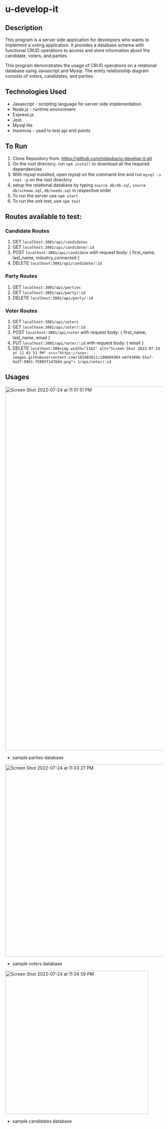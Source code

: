 # u-develop-it

## Description 
This program is a server side application for developers who wants to implement a voting application. It provides a database schema with functional CRUD operations to access and store information about the candidate, voters, and parties. 

This program demonstrates the usage of CRUD operations on a relational database using Javascript and Mysql. The entity relationship diagram consists of voters, candidates, and parties. 

## Technologies Used
- Javascript - scripting language for server side implementation
- Node.js - runtime environment
- Express.js
- Jest
- Mysql lite
- Insomnia - used to test api end points 

## To Run
1. Clone Repository from: https://github.com/robpduo/u-develop-it.git </br>
2. On the root directory, run `npm install` to download all the required dependencies
3. With mysql installed, open mysql on the command line and run `mysql -u root -p` on the root directory
4. setup the relational database by typing `source db/db.sql`, `source db/schema.sql`, `db/seeds.sql` in respective order
5. To run the server use `npm start`
6. To run the unit test, use `npm test`

## Routes available to test:
### Candidate Routes
1. GET `localhost:3001/api/candidates`
2. GET `localhost:3001/api/candidate/:id`
3. POST `localhost:3001/api/candidate` with request body: { first_name, last_name, industry_connected }
4. DELETE `localhost:3001/api/candidate/:id`

### Party Routes
1. GET `localhost:3001/api/parties`
2. GET `localhost:3001/api/party/:id`
3. DELETE `localhost:3001/api/party/:id`

### Voter Routes
1. GET `localhost:3001/api/voters`
2. GET `localhose:3001/api/voter/:id`
3. POST `localhost:3001/api/voter` with request body: { first_name, last_name, email }
4. PUT `localhost:3001/api/voter/:id` with request body: { email }
5. DELETE `localhost:300<img width="1162" alt="Screen Shot 2022-07-24 at 11 01 51 PM" src="https://user-images.githubusercontent.com/101683611/180689304-e6f43096-55a7-4a37-9061-f5805f147664.png">
1/api/voter/:id`

## Usages
<img width="1162" alt="Screen Shot 2022-07-24 at 11 01 51 PM" src="https://user-images.githubusercontent.com/101683611/180690039-ea402917-4371-4572-b33e-af3e973f1179.png">

- sample parties database </br>

<img width="613" alt="Screen Shot 2022-07-24 at 11 03 27 PM" src="https://user-images.githubusercontent.com/101683611/180689737-1acfd232-5971-4734-8a44-2e0ad2ce28ba.png">

- sample voters database </br>

<img width="458" alt="Screen Shot 2022-07-24 at 11 04 59 PM" src="https://user-images.githubusercontent.com/101683611/180690352-ea5a4f58-cdc1-4b9b-b1d6-27b060aa2db3.png">

- sample candidates database </br>



